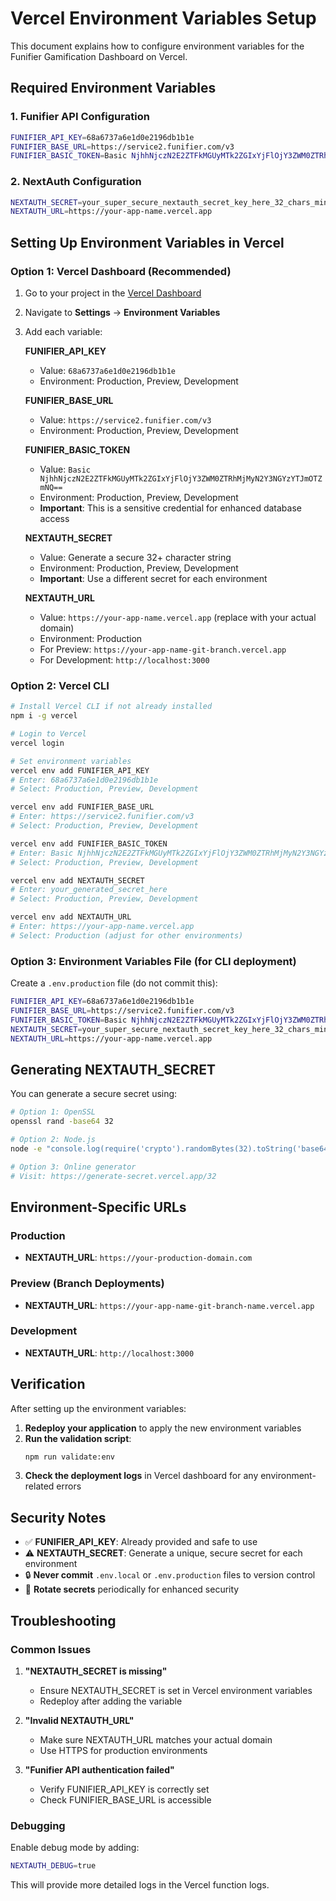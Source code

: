 # Vercel Environment Variables Setup

This document explains how to configure environment variables for the Funifier Gamification Dashboard on Vercel.

## Required Environment Variables

### 1. Funifier API Configuration

```bash
FUNIFIER_API_KEY=68a6737a6e1d0e2196db1b1e
FUNIFIER_BASE_URL=https://service2.funifier.com/v3
FUNIFIER_BASIC_TOKEN=Basic NjhhNjczN2E2ZTFkMGUyMTk2ZGIxYjFlOjY3ZWM0ZTRhMjMyN2Y3NGYzYTJmOTZmNQ==
```

### 2. NextAuth Configuration

```bash
NEXTAUTH_SECRET=your_super_secure_nextauth_secret_key_here_32_chars_minimum
NEXTAUTH_URL=https://your-app-name.vercel.app
```

## Setting Up Environment Variables in Vercel

### Option 1: Vercel Dashboard (Recommended)

1. Go to your project in the [Vercel Dashboard](https://vercel.com/dashboard)
2. Navigate to **Settings** → **Environment Variables**
3. Add each variable:

   **FUNIFIER_API_KEY**
   - Value: `68a6737a6e1d0e2196db1b1e`
   - Environment: Production, Preview, Development

   **FUNIFIER_BASE_URL**
   - Value: `https://service2.funifier.com/v3`
   - Environment: Production, Preview, Development

   **FUNIFIER_BASIC_TOKEN**
   - Value: `Basic NjhhNjczN2E2ZTFkMGUyMTk2ZGIxYjFlOjY3ZWM0ZTRhMjMyN2Y3NGYzYTJmOTZmNQ==`
   - Environment: Production, Preview, Development
   - **Important**: This is a sensitive credential for enhanced database access

   **NEXTAUTH_SECRET**
   - Value: Generate a secure 32+ character string
   - Environment: Production, Preview, Development
   - **Important**: Use a different secret for each environment

   **NEXTAUTH_URL**
   - Value: `https://your-app-name.vercel.app` (replace with your actual domain)
   - Environment: Production
   - For Preview: `https://your-app-name-git-branch.vercel.app`
   - For Development: `http://localhost:3000`

### Option 2: Vercel CLI

```bash
# Install Vercel CLI if not already installed
npm i -g vercel

# Login to Vercel
vercel login

# Set environment variables
vercel env add FUNIFIER_API_KEY
# Enter: 68a6737a6e1d0e2196db1b1e
# Select: Production, Preview, Development

vercel env add FUNIFIER_BASE_URL
# Enter: https://service2.funifier.com/v3
# Select: Production, Preview, Development

vercel env add FUNIFIER_BASIC_TOKEN
# Enter: Basic NjhhNjczN2E2ZTFkMGUyMTk2ZGIxYjFlOjY3ZWM0ZTRhMjMyN2Y3NGYzYTJmOTZmNQ==
# Select: Production, Preview, Development

vercel env add NEXTAUTH_SECRET
# Enter: your_generated_secret_here
# Select: Production, Preview, Development

vercel env add NEXTAUTH_URL
# Enter: https://your-app-name.vercel.app
# Select: Production (adjust for other environments)
```

### Option 3: Environment Variables File (for CLI deployment)

Create a `.env.production` file (do not commit this):

```bash
FUNIFIER_API_KEY=68a6737a6e1d0e2196db1b1e
FUNIFIER_BASE_URL=https://service2.funifier.com/v3
FUNIFIER_BASIC_TOKEN=Basic NjhhNjczN2E2ZTFkMGUyMTk2ZGIxYjFlOjY3ZWM0ZTRhMjMyN2Y3NGYzYTJmOTZmNQ==
NEXTAUTH_SECRET=your_super_secure_nextauth_secret_key_here_32_chars_minimum
NEXTAUTH_URL=https://your-app-name.vercel.app
```

## Generating NEXTAUTH_SECRET

You can generate a secure secret using:

```bash
# Option 1: OpenSSL
openssl rand -base64 32

# Option 2: Node.js
node -e "console.log(require('crypto').randomBytes(32).toString('base64'))"

# Option 3: Online generator
# Visit: https://generate-secret.vercel.app/32
```

## Environment-Specific URLs

### Production
- **NEXTAUTH_URL**: `https://your-production-domain.com`

### Preview (Branch Deployments)
- **NEXTAUTH_URL**: `https://your-app-name-git-branch-name.vercel.app`

### Development
- **NEXTAUTH_URL**: `http://localhost:3000`

## Verification

After setting up the environment variables:

1. **Redeploy your application** to apply the new environment variables
2. **Run the validation script**:
   ```bash
   npm run validate:env
   ```
3. **Check the deployment logs** in Vercel dashboard for any environment-related errors

## Security Notes

- ✅ **FUNIFIER_API_KEY**: Already provided and safe to use
- ⚠️ **NEXTAUTH_SECRET**: Generate a unique, secure secret for each environment
- 🔒 **Never commit** `.env.local` or `.env.production` files to version control
- 🔄 **Rotate secrets** periodically for enhanced security

## Troubleshooting

### Common Issues

1. **"NEXTAUTH_SECRET is missing"**
   - Ensure NEXTAUTH_SECRET is set in Vercel environment variables
   - Redeploy after adding the variable

2. **"Invalid NEXTAUTH_URL"**
   - Make sure NEXTAUTH_URL matches your actual domain
   - Use HTTPS for production environments

3. **"Funifier API authentication failed"**
   - Verify FUNIFIER_API_KEY is correctly set
   - Check FUNIFIER_BASE_URL is accessible

### Debugging

Enable debug mode by adding:
```bash
NEXTAUTH_DEBUG=true
```

This will provide more detailed logs in the Vercel function logs.